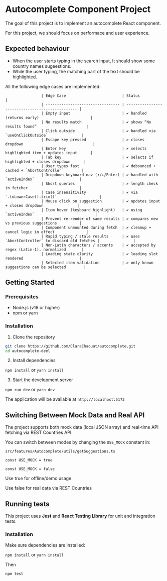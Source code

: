  # Autocomplete Component Project

The goal of this project is to implement an autocomplete React component.

For this project, we should focus on performace and user experience. 

## Expected behaviour

- When the user starts typing in the search input, It should show some country names sugeestions.
- While the user typing, the matching part of the text should be highlighted.


All the following edge cases are implemented:

                    | Edge Case                         | Status                                           |
                    | --------------------------------- | ------------------------------------------------ |
                    | Empty input                       | ✔️ handled (returns early)                       |
                    | No results match                  | ✔️ shows “No results found”                      |
                    | Click outside                     | ✔️ handled via `useOnClickOutside`               |
                    | Escape key pressed                | ✔️ closes dropdown                               |
                    | Enter key                         | ✔️ selects highlighted item + updates input      |
                    | Tab key                           | ✔️ selects if highlighted + closes dropdown      |
                    | User types fast                   | ✔️ debounced + cached + `AbortController`        |
                    | Dropdown keyboard nav (↑/↓/Enter) | ✔️ handled with `activeIndex`                    |
                    | Short queries                     | ✔️ length check in fetcher                       |
                    | Case insensitivity                | ✔️ via `.toLowerCase().trim()`                   |
                    | Mouse click on suggestion         | ✔️ updates input + closes dropdown               |
                    | Item hover (keyboard highlight)   | ✔️ using `activeIndex`                           |
                    | Prevent re-render of same results | ✔️ compares new vs previous suggestions          |
                    | Component unmounted during fetch  | ✔️ cleanup + cancel logic in effect              |
                    | Rapid typing / stale results      | ✔️ uses `AbortController` to discard old fetches |               |
                    | Non-Latin characters / accents    | ✔️ accepted by regex (Latin-1), normalized       |
                    | Loading state clarity             | ✔️ loading slot rendered                         |
                    | Selected item validation          | ✔️ only known suggestions can be selected        |


## Getting Started

### Prerequisites

- Node.js (v18 or higher)
- npm or yarn

### Installation
1. Clone the repository
```bash
git clone https://github.com/ClaraChaouat/autocomplete.git
cd autocomplete-deel
```

2. Install dependencies

`npm install` or `yarn install`

3. Start the development server

`npm run dev` or `yarn dev`

The application will be available at `http://localhost:5173`

## Switching Between Mock Data and Real API

The project supports both mock data (local JSON array) and real-time API fetching via REST Countries API.

You can switch between modes by changing the `USE_MOCK` constant in:

`src/features/Autocomplete/utils/getSuggestions.ts`

<!-- Toggle between mock and real API -->

```const USE_MOCK = true```  <!--  ← use mockData from /data/mockData.ts -->

```const USE_MOCK = false```  <!-- ← use REST API for country search -->

Use true for offline/demo usage

Use false for real data via REST Countries


## Running tests

This project uses **Jest** and **React Testing Library** for unit and integration tests.

### Installation

Make sure dependencies are installed:

`
npm install ` or `yarn install`

Then

` npm test `








